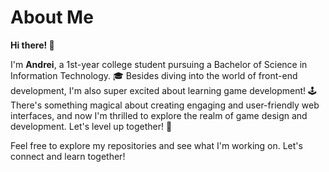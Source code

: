 # **About Me** 

**Hi there! 👋**

I'm **Andrei**, a 1st-year college student pursuing a Bachelor of Science in Information Technology. 🎓 Besides diving into the world of front-end development, I'm also super excited about learning game development! 🕹️ There's something magical about creating engaging and user-friendly web interfaces, and now I'm thrilled to explore the realm of game design and development. Let's level up together! 💪

Feel free to explore my repositories and see what I'm working on. Let's connect and learn together!
